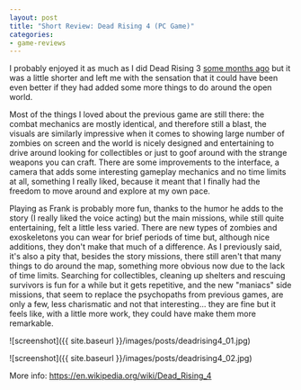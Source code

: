 ```yaml
---
layout: post
title: "Short Review: Dead Rising 4 (PC Game)"
categories:
- game-reviews
---
```


<p>
I probably enjoyed it as much as I did Dead Rising 3 <a href="http://blog.binarynonsense.com/2017/03/07/short-review-dead-rising-3-pc/">some months ago</a>
but it was a little shorter and left me with the sensation that it could have been even better if they had added some more things to do around the open world.
</p>

<p>
Most of the things I loved about the previous game are still there: the combat mechanics are mostly identical, and therefore still a blast, the visuals are similarly impressive when it comes to showing large number of zombies on screen and the world is nicely designed and entertaining to drive around looking for collectibles or just to goof around with the strange weapons you can craft. There are some improvements to the interface, a camera that adds some interesting gameplay mechanics and no time limits at all, something I really liked, because it meant that I finally had the freedom to move around and explore at my own pace.
</p>

<p>
Playing as Frank is probably more fun, thanks to the humor he adds to the story (I really liked the voice acting) but the main missions, while still quite entertaining, felt a little less varied. There are new types of zombies and exoskeletons you can wear for brief periods of time but, although nice additions, they don't make that much of a difference. As I previously said, it's also a pity that, besides the story missions, there still aren't that many things to do around the map, something more obvious now due to the lack of time limits. Searching for collectibles, cleaning up shelters and rescuing survivors is fun for a while but it gets repetitive, and the new "maniacs" side missions, that seem to replace the psychopaths from previous games, are only a few, less charismatic and not that interesting... they are fine but it feels like, with a little more work, they could have make them more remarkable.
</p>


![screenshot]({{ site.baseurl }}/images/posts/deadrising4_01.jpg)

![screenshot]({{ site.baseurl }}/images/posts/deadrising4_02.jpg)


<p>More info: <a href="https://en.wikipedia.org/wiki/Dead_Rising_4">https://en.wikipedia.org/wiki/Dead_Rising_4</a><p>

